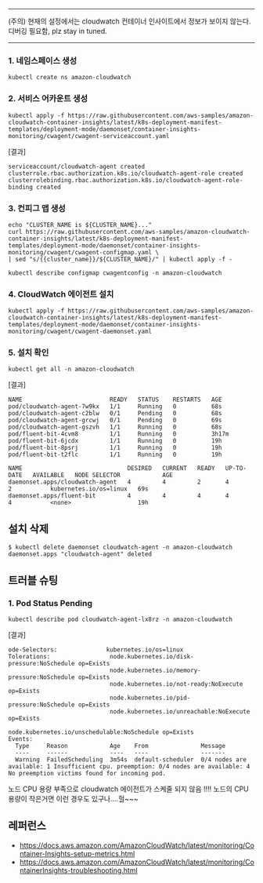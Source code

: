 ******
 (주의) 현재의 설정에서는 cloudwatch 컨테이너 인사이트에서 정보가 보이지 않는다. 디버깅 필요함, plz stay in tuned.
******


### 1. 네임스페이스 생성 ###
```
kubectl create ns amazon-cloudwatch
```

### 2. 서비스 어카운트 생성 ###
```
kubectl apply -f https://raw.githubusercontent.com/aws-samples/amazon-cloudwatch-container-insights/latest/k8s-deployment-manifest-templates/deployment-mode/daemonset/container-insights-monitoring/cwagent/cwagent-serviceaccount.yaml
```
[결과]
```
serviceaccount/cloudwatch-agent created
clusterrole.rbac.authorization.k8s.io/cloudwatch-agent-role created
clusterrolebinding.rbac.authorization.k8s.io/cloudwatch-agent-role-binding created
```

### 3. 컨피그 맵 생성 ###
```
echo "CLUSTER_NAME is ${CLUSTER_NAME}..."
curl https://raw.githubusercontent.com/aws-samples/amazon-cloudwatch-container-insights/latest/k8s-deployment-manifest-templates/deployment-mode/daemonset/container-insights-monitoring/cwagent/cwagent-configmap.yaml \
| sed "s/{{cluster_name}}/${CLUSTER_NAME}/" | kubectl apply -f - 
```

```
kubectl describe configmap cwagentconfig -n amazon-cloudwatch
```

### 4. CloudWatch 에이전트 설치 ###
```
kubectl apply -f https://raw.githubusercontent.com/aws-samples/amazon-cloudwatch-container-insights/latest/k8s-deployment-manifest-templates/deployment-mode/daemonset/container-insights-monitoring/cwagent/cwagent-daemonset.yaml
```

### 5. 설치 확인 ###
```
kubectl get all -n amazon-cloudwatch
```
[결과]
```
NAME                         READY   STATUS    RESTARTS   AGE
pod/cloudwatch-agent-7w9kx   1/1     Running   0          68s
pod/cloudwatch-agent-c2blw   0/1     Pending   0          68s
pod/cloudwatch-agent-grcwj   0/1     Pending   0          69s
pod/cloudwatch-agent-gszvh   1/1     Running   0          68s
pod/fluent-bit-4cvm8         1/1     Running   0          3h17m
pod/fluent-bit-6jcdx         1/1     Running   0          19h
pod/fluent-bit-8psrj         1/1     Running   0          19h
pod/fluent-bit-t2flc         1/1     Running   0          19h

NAME                              DESIRED   CURRENT   READY   UP-TO-DATE   AVAILABLE   NODE SELECTOR            AGE
daemonset.apps/cloudwatch-agent   4         4         2       4            2           kubernetes.io/os=linux   69s
daemonset.apps/fluent-bit         4         4         4       4            4           <none>                   19h
```

## 설치 삭제 ##
```
$ kubectl delete daemonset cloudwatch-agent -n amazon-cloudwatch                                                                                        
daemonset.apps "cloudwatch-agent" deleted
```

## 트러블 슈팅 ##

### 1. Pod Status Pending ###

```
kubectl describe pod cloudwatch-agent-lx8rz -n amazon-cloudwatch
```
[결과]
```
ode-Selectors:              kubernetes.io/os=linux
Tolerations:                 node.kubernetes.io/disk-pressure:NoSchedule op=Exists
                             node.kubernetes.io/memory-pressure:NoSchedule op=Exists
                             node.kubernetes.io/not-ready:NoExecute op=Exists
                             node.kubernetes.io/pid-pressure:NoSchedule op=Exists
                             node.kubernetes.io/unreachable:NoExecute op=Exists
                             node.kubernetes.io/unschedulable:NoSchedule op=Exists
Events:
  Type     Reason            Age    From               Message
  ----     ------            ----   ----               -------
  Warning  FailedScheduling  3m54s  default-scheduler  0/4 nodes are available: 1 Insufficient cpu. preemption: 0/4 nodes are available: 4 No preemption victims found for incoming pod.
```
노드 CPU 용량 부족으로 cloudwatch 에이전트가 스케줄 되지 않음 !!!! 노드의 CPU 용량이 작은거면 이런 경우도 있구나....헐~~~

## 레퍼런스 ##

* https://docs.aws.amazon.com/AmazonCloudWatch/latest/monitoring/Container-Insights-setup-metrics.html
* https://docs.aws.amazon.com/AmazonCloudWatch/latest/monitoring/ContainerInsights-troubleshooting.html



